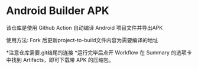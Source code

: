 # Android Builder APK

该仓库是使用 Github Action 自动编译 Android 项目文件并导出APK

使用方法:
Fork 后更新project-to-build文件内容为需要编译的地址

*注意仓库需要.git结尾的连接
*运行完毕后点开 Workflow 在 Summary 的选项卡中找到 Artifacts，即可下载带 APK 的压缩包。
